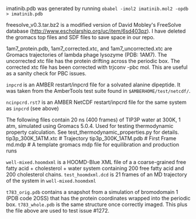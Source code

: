 imatinib.pdb was generated by running `obabel -imol2 imatinib.mol2 -opdb > imatinib.pdb`


freesolve_v0.3.tar.bz2 is a modified version of David Mobley's FreeSolve database (http://www.escholarship.org/uc/item/6sd403pz).  I have deleted the gromacs top files and SDF files to save space in our repo.


1am7_protein.pdb, 1am7_corrected.xtc, and 1am7_uncorrected.xtc are Gromacs trajectories of lambda phage lysozyme (PDB: 1AM7).  The uncorrected xtc file has the protein drifting across the periodic box.  The
corrected xtc file has been corrected with trjconv -pbc mol.  This are useful as a sanity check for PBC issues.

`inpcrd` is an AMBER restart/inpcrd file for a solvated alanine dipeptide. It
was taken from the AmberTools test suite found in `$AMBERHOME/test/netcdf/`.

`ncinpcrd.rst7` is an AMBER NetCDF restart/inpcrd file for the same system as
`inpcrd` (see above)

The following files contain 20 ns (400 frames) of TIP3P water at 300K, 1 atm, simulated using Gromacs 5.0.4.  Used for testing thermodynamic property calculation.
See test_thermodynamic_properties.py for details.
tip3p_300K_1ATM.xtc  # Trajectory
tip3p_300K_1ATM.pdb  # First Frame
md.mdp  # A template gromacs mdp file for equilibration and production runs

`well-mixed.hoomdxml` is a HOOMD-Blue XML file of a a coarse-grained free fatty acid +
cholesterol + water system containing 200 free fatty acid and 200 cholesterol chains.
`test_hoomdxml.dcd` is 21 frames of an MD trajectory of the system in `well-mixed.hoomdxml`

`t783_orig.pdb` contains a snapshot from a simulation of bromodomain 1 (PDB code
 2OSS) that has the protein coordinates wrapped into the periodic box.
`t783_whole.pdb` is the same structure once correctly imaged. This plus the file
 above are used to test issue #1272.
